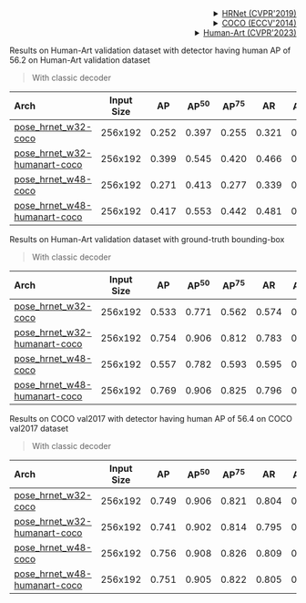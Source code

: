 <!-- [ALGORITHM] -->

<details>
<summary align="right"><a href="http://openaccess.thecvf.com/content_CVPR_2019/html/Sun_Deep_High-Resolution_Representation_Learning_for_Human_Pose_Estimation_CVPR_2019_paper.html">HRNet (CVPR'2019)</a></summary>

```bibtex
@inproceedings{sun2019deep,
  title={Deep high-resolution representation learning for human pose estimation},
  author={Sun, Ke and Xiao, Bin and Liu, Dong and Wang, Jingdong},
  booktitle={Proceedings of the IEEE conference on computer vision and pattern recognition},
  pages={5693--5703},
  year={2019}
}
```

</details>

<!-- [DATASET] -->

<details>
<summary align="right"><a href="https://link.springer.com/chapter/10.1007/978-3-319-10602-1_48">COCO (ECCV'2014)</a></summary>

```bibtex
@inproceedings{lin2014microsoft,
  title={Microsoft coco: Common objects in context},
  author={Lin, Tsung-Yi and Maire, Michael and Belongie, Serge and Hays, James and Perona, Pietro and Ramanan, Deva and Doll{\'a}r, Piotr and Zitnick, C Lawrence},
  booktitle={European conference on computer vision},
  pages={740--755},
  year={2014},
  organization={Springer}
}
```

</details>

<details>
<summary align="right"><a href="https://idea-research.github.io/HumanArt/">Human-Art (CVPR'2023)</a></summary>

```bibtex
@inproceedings{ju2023humanart,
    title={Human-Art: A Versatile Human-Centric Dataset Bridging Natural and Artificial Scenes},
    author={Ju, Xuan and Zeng, Ailing and Jianan, Wang and Qiang, Xu and Lei, Zhang},
    booktitle={Proceedings of the IEEE/CVF Conference on Computer Vision and Pattern Recognition (CVPR),
    year={2023}}
```

</details>

Results on Human-Art validation dataset with detector having human AP of 56.2 on Human-Art validation dataset

> With classic decoder

| Arch                                          | Input Size |  AP   | AP<sup>50</sup> | AP<sup>75</sup> |  AR   | AR<sup>50</sup> |                     ckpt                      |                      log                      |
| :-------------------------------------------- | :--------: | :---: | :-------------: | :-------------: | :---: | :-------------: | :-------------------------------------------: | :-------------------------------------------: |
| [pose_hrnet_w32-coco](configs/body_2d_keypoint/topdown_heatmap/coco/td-hm_hrnet-w32_8xb64-210e_coco-256x192.py) |  256x192   | 0.252 |      0.397      |      0.255      | 0.321 |      0.485      | [ckpt](https://download.openmmlab.com/mmpose/v1/body_2d_keypoint/topdown_heatmap/coco/td-hm_hrnet-w32_8xb64-210e_coco-256x192-81c58e40_20220909.pth) | [log](https://download.openmmlab.com/mmpose/v1/body_2d_keypoint/topdown_heatmap/coco/td-hm_hrnet-w32_8xb64-210e_coco-256x192_20220909.log) |
| [pose_hrnet_w32-humanart-coco](configs/body_2d_keypoint/topdown_heatmap/humanart/td-hm_hrnet-w32_8xb64-210e_humanart-256x192.py) |  256x192   | 0.399 |      0.545      |      0.420      | 0.466 |      0.613      | [ckpt](https://download.openmmlab.com/mmpose/v1/body_2d_keypoint/topdown_heatmap/human_art/td-hm_hrnet-w32_8xb64-210e_humanart-256x192-0773ef0b_20230614.pth) | [log](https://download.openmmlab.com/mmpose/v1/body_2d_keypoint/topdown_heatmap/human_art/td-hm_hrnet-w32_8xb64-210e_humanart-256x192-0773ef0b_20230614.json) |
| [pose_hrnet_w48-coco](configs/body_2d_keypoint/topdown_heatmap/coco/td-hm_hrnet-w48_8xb32-210e_coco-256x192.py) |  256x192   | 0.271 |      0.413      |      0.277      | 0.339 |      0.499      | [ckpt](https://download.openmmlab.com/mmpose/v1/body_2d_keypoint/topdown_heatmap/coco/td-hm_hrnet-w48_8xb32-210e_coco-256x192-0e67c616_20220913.pth) | [log](https://download.openmmlab.com/mmpose/v1/body_2d_keypoint/topdown_heatmap/coco/td-hm_hrnet-w48_8xb32-210e_coco-256x192_20220913.log) |
| [pose_hrnet_w48-humanart-coco](configs/body_2d_keypoint/topdown_heatmap/humanart/td-hm_hrnet-w48_8xb32-210e_humanart-256x192.py) |  256x192   | 0.417 |      0.553      |      0.442      | 0.481 |      0.617      | [ckpt](https://download.openmmlab.com/mmpose/v1/body_2d_keypoint/topdown_heatmap/human_art/td-hm_hrnet-w48_8xb32-210e_humanart-256x192-05178983_20230614.pth) | [log](https://download.openmmlab.com/mmpose/v1/body_2d_keypoint/topdown_heatmap/human_art/td-hm_hrnet-w48_8xb32-210e_humanart-256x192-05178983_20230614.json) |

Results on Human-Art validation dataset with ground-truth bounding-box

> With classic decoder

| Arch                                          | Input Size |  AP   | AP<sup>50</sup> | AP<sup>75</sup> |  AR   | AR<sup>50</sup> |                     ckpt                      |                      log                      |
| :-------------------------------------------- | :--------: | :---: | :-------------: | :-------------: | :---: | :-------------: | :-------------------------------------------: | :-------------------------------------------: |
| [pose_hrnet_w32-coco](configs/body_2d_keypoint/topdown_heatmap/coco/td-hm_hrnet-w32_8xb64-210e_coco-256x192.py) |  256x192   | 0.533 |      0.771      |      0.562      | 0.574 |      0.792      | [ckpt](https://download.openmmlab.com/mmpose/v1/body_2d_keypoint/topdown_heatmap/coco/td-hm_hrnet-w32_8xb64-210e_coco-256x192-81c58e40_20220909.pth) | [log](https://download.openmmlab.com/mmpose/v1/body_2d_keypoint/topdown_heatmap/coco/td-hm_hrnet-w32_8xb64-210e_coco-256x192_20220909.log) |
| [pose_hrnet_w32-humanart-coco](configs/body_2d_keypoint/topdown_heatmap/humanart/td-hm_hrnet-w32_8xb64-210e_humanart-256x192.py) |  256x192   | 0.754 |      0.906      |      0.812      | 0.783 |      0.916      | [ckpt](https://download.openmmlab.com/mmpose/v1/body_2d_keypoint/topdown_heatmap/human_art/td-hm_hrnet-w32_8xb64-210e_humanart-256x192-0773ef0b_20230614.pth) | [log](https://download.openmmlab.com/mmpose/v1/body_2d_keypoint/topdown_heatmap/human_art/td-hm_hrnet-w32_8xb64-210e_humanart-256x192-0773ef0b_20230614.json) |
| [pose_hrnet_w48-coco](configs/body_2d_keypoint/topdown_heatmap/coco/td-hm_hrnet-w48_8xb32-210e_coco-256x192.py) |  256x192   | 0.557 |      0.782      |      0.593      | 0.595 |      0.804      | [ckpt](https://download.openmmlab.com/mmpose/v1/body_2d_keypoint/topdown_heatmap/coco/td-hm_hrnet-w48_8xb32-210e_coco-256x192-0e67c616_20220913.pth) | [log](https://download.openmmlab.com/mmpose/v1/body_2d_keypoint/topdown_heatmap/coco/td-hm_hrnet-w48_8xb32-210e_coco-256x192_20220913.log) |
| [pose_hrnet_w48-humanart-coco](configs/body_2d_keypoint/topdown_heatmap/humanart/td-hm_hrnet-w48_8xb32-210e_humanart-256x192.py) |  256x192   | 0.769 |      0.906      |      0.825      | 0.796 |      0.919      | [ckpt](https://download.openmmlab.com/mmpose/v1/body_2d_keypoint/topdown_heatmap/human_art/td-hm_hrnet-w48_8xb32-210e_humanart-256x192-05178983_20230614.pth) | [log](https://download.openmmlab.com/mmpose/v1/body_2d_keypoint/topdown_heatmap/human_art/td-hm_hrnet-w48_8xb32-210e_humanart-256x192-05178983_20230614.json) |

Results on COCO val2017 with detector having human AP of 56.4 on COCO val2017 dataset

> With classic decoder

| Arch                                          | Input Size |  AP   | AP<sup>50</sup> | AP<sup>75</sup> |  AR   | AR<sup>50</sup> |                     ckpt                      |                      log                      |
| :-------------------------------------------- | :--------: | :---: | :-------------: | :-------------: | :---: | :-------------: | :-------------------------------------------: | :-------------------------------------------: |
| [pose_hrnet_w32-coco](configs/body_2d_keypoint/topdown_heatmap/coco/td-hm_hrnet-w32_8xb64-210e_coco-256x192.py) |  256x192   | 0.749 |      0.906      |      0.821      | 0.804 |      0.945      | [ckpt](https://download.openmmlab.com/mmpose/v1/body_2d_keypoint/topdown_heatmap/coco/td-hm_hrnet-w32_8xb64-210e_coco-256x192-81c58e40_20220909.pth) | [log](https://download.openmmlab.com/mmpose/v1/body_2d_keypoint/topdown_heatmap/coco/td-hm_hrnet-w32_8xb64-210e_coco-256x192_20220909.log) |
| [pose_hrnet_w32-humanart-coco](configs/body_2d_keypoint/topdown_heatmap/humanart/td-hm_hrnet-w32_8xb64-210e_humanart-256x192.py) |  256x192   | 0.741 |      0.902      |      0.814      | 0.795 |      0.941      | [ckpt](https://download.openmmlab.com/mmpose/v1/body_2d_keypoint/topdown_heatmap/human_art/td-hm_hrnet-w32_8xb64-210e_humanart-256x192-0773ef0b_20230614.pth) | [log](https://download.openmmlab.com/mmpose/v1/body_2d_keypoint/topdown_heatmap/human_art/td-hm_hrnet-w32_8xb64-210e_humanart-256x192-0773ef0b_20230614.json) |
| [pose_hrnet_w48-coco](configs/body_2d_keypoint/topdown_heatmap/coco/td-hm_hrnet-w48_8xb32-210e_coco-256x192.py) |  256x192   | 0.756 |      0.908      |      0.826      | 0.809 |      0.945      | [ckpt](https://download.openmmlab.com/mmpose/v1/body_2d_keypoint/topdown_heatmap/coco/td-hm_hrnet-w48_8xb32-210e_coco-256x192-0e67c616_20220913.pth) | [log](https://download.openmmlab.com/mmpose/v1/body_2d_keypoint/topdown_heatmap/coco/td-hm_hrnet-w48_8xb32-210e_coco-256x192_20220913.log) |
| [pose_hrnet_w48-humanart-coco](configs/body_2d_keypoint/topdown_heatmap/humanart/td-hm_hrnet-w48_8xb32-210e_humanart-256x192.py) |  256x192   | 0.751 |      0.905      |      0.822      | 0.805 |      0.943      | [ckpt](https://download.openmmlab.com/mmpose/v1/body_2d_keypoint/topdown_heatmap/human_art/td-hm_hrnet-w48_8xb32-210e_humanart-256x192-05178983_20230614.pth) | [log](https://download.openmmlab.com/mmpose/v1/body_2d_keypoint/topdown_heatmap/human_art/td-hm_hrnet-w48_8xb32-210e_humanart-256x192-05178983_20230614.json) |
